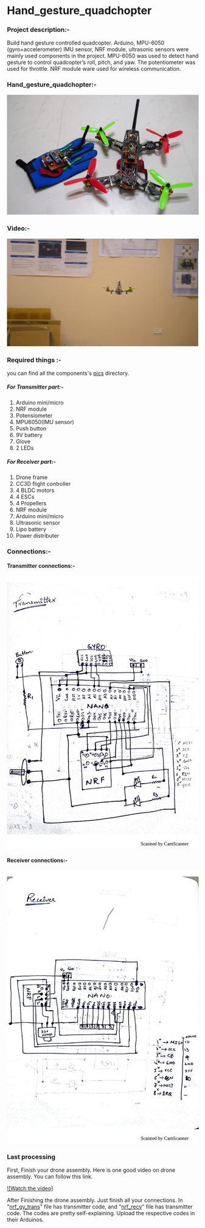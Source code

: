 # Hand_gesture_quadchopter

### Project description:-
   Build hand gesture controlled quadcopter. Arduino, MPU-6050 (gyro+accelerometer) IMU sensor, NRF module, ultrasonic sensors were mainly used components in the project. MPU-6050 was used to detect hand gesture to control quadcopter’s roll, pitch, and yaw. The potentiometer was used for throttle.  NRF module ware used for wireless communication.  

### Hand_gesture_quadchopter:-
![alt text](https://github.com/ankitgc1/Hand_gesture_quadchopter/blob/master/pics/Hand_gesture_quad_chopter.jpg)

### Video:-

[![Watch the video](https://github.com/ankitgc1/Hand_gesture_quadchopter/blob/master/pics/drone.png)](https://youtu.be/Ep3qxZhunCg)

### Required things :- 
   you can find all the components's [pics](https://github.com/ankitgc1/Hand_gesture_quadchopter/tree/master/pics) directory.
##### For Transmitter part:-
1. Arduino mini/micro
2. NRF module 
3. Potensiometer
4. MPU6050(IMU sensor)
5. Push button
6. 9V battery
7. Glove
8. 2 LEDs

##### For Receiver part:-
1. Drone frame
2. CC3D flight controller
3. 4 BLDC motors
4. 4 ESCs
5. 4 Propellers
6. NRF module
7. Arduino mini/micro
8. Ultrasonic sensor
9. Lipo battery
10. Power distributer


### Connections:- 

#### Transmitter connections:-
![alt text](https://github.com/ankitgc1/Hand_gesture_quadchopter/blob/master/pics/transmitter_connections-1.jpg)

#### Receiver connections:- 
![alt text](https://github.com/ankitgc1/Hand_gesture_quadchopter/blob/master/pics/receiver_connections-1.jpg)

### Last processing
First, Finish your drone assembly. Here is one good video on drone assembly. You can follow this link.

[![Watch the video]](https://www.youtube.com/watch?v=ZK7IkctChu8)

After Finishing the drone assembly. Just finish all your connections.
In "[nrf_gy_trans](https://github.com/ankitgc1/Hand_gesture_quadchopter/tree/master/nrf_gy_trans)" file has transmitter code, and "[nrf_recv](https://github.com/ankitgc1/Hand_gesture_quadchopter/tree/master/nrf_recv)" file has transmitter code. The codes are pretty self-explaining. Upload the respective codes in their Arduinos.

